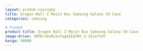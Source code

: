 ```yaml
---
layout: produk-casinghp
title: Dragon Ball Z Majin Buu Samsung Galaxy S9 Case
categories: samsung

# Produk
product-title: Dragon Ball Z Majin Buu Samsung Galaxy S9 Case
image-drive: 1NTDrxkeRLbu7agd1EqfNY_Z-1Gjefs9Y
harga: 90000
---
```

